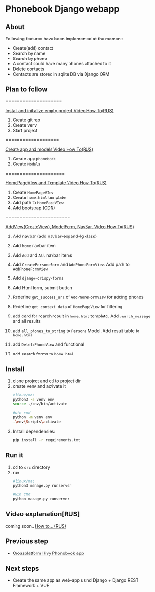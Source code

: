 # Phonebook Django webapp
## About

Following features have been implemented at the moment:

- Create(add) contact
- Search by name
- Search by phone
- A contact could have many phones attached to it
- Delete contacts
- Contacts are stored in sqlite DB via Django ORM

## Plan to follow
====================

[Install and initialize empty project Video How To(RUS)](https://youtu.be/LuqGny28YEw)
1. Create git rep
1. Create venv
1. Start project

===================

[Create app and models Video How To(RUS)](https://youtu.be/c9unEJWRuMA)
1. Create app `phonebook`
1. Create `Models`

=====================

[HomePageVIew and Template Video How To(RUS)](https://youtu.be/qHHsyj754D0)
1. Create `HomePageVIew`
1. Create `home.html` template
1. Add path to `HomePageVIew`
1. Add bootstrap (CDN)

=======================


[AddView(CreateView), ModelForm, NavBar. Video How To(RUS)](https://youtu.be/ayYeLM1pcPQ)
1. Add navbar (add navbar-expand-lg class)
1. Add `home` navbar item
1. Add `Add` and `All` navbar items
1. Add `CreatePersoneForm` and `AddPhoneFormView`. Add path to `AddPhoneFormView`
1. Add `django-crispy-forms`
1. Add Html form, submit button
1. Redefine `get_success_url` of `AddPhoneFormView` for adding phones
1. Redefine `get_context_data` of `HomePageView` for filtering
1. add card for rearch result in `home.html` template. Add `search_message` and all results
1. add `all_phones_to_string` to `Persone` Model. Add result table to `home.html`
1. add `DeletePhoneView` and functional

1. add search forms to `home.html`

## Install 

1. clone project and cd to project dir
1. create venv and activate it
    ```zsh
    #linux/mac
    python3 -m venv env
    source ./env/bin/activate
    ```
    ```bash
    #win cmd
    python -m venv env
    .\env\Scripts\activate
    ```
1. Install dependensies:
    ```zsh
    pip install -r requirements.txt
    ```

## Run it

1. cd to `src` directory
1. run
    ```zsh
    #linux/mac
    python3 manage.py runserver
    ```
    ```bash
    #win cmd
    python manage.py runserver
    ```

## Video explanation[RUS]

coming soon..
[How to... (RUS)](https://www.youtube.com/watch?v=PxT8c7qP-o0&list=PLIMYb25g876h9hdwBa6asZfABu4vbLGNM)
## Previous step
- [Crossplatform Kivy Phonebook app](https://youtu.be/PxT8c7qP-o0)
## Next steps

- Create the same app as web-app usind Django + Django REST Framework + VUE
